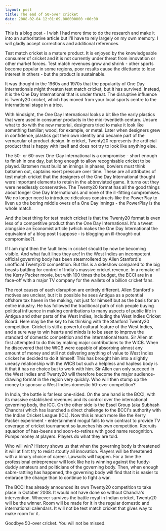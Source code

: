 ```yaml
---
layout: post
title: The end of 50-over cricket
date: 2008-02-04 12:01:09.000000000 +00:00
---
```

This is a blog post - I wish I had more time to do the research and make it into an authoritative article but I'll have to rely largely on my own memory. I will gladly accept corrections and additional references.

Test match cricket is a mature product. It is enjoyed by the knowledgeable consumer of cricket and it is not currently under threat from innovation or other market forces. Test match revenues grow and shrink - other sports become popular in some regions, poor results cause the dilettante to lose interest in others - but the product is sustainable.

It was thought in the 1960s and 1970s that the popularity of One Day Internationals might threaten test match cricket, but it has survived. Instead, it is the One Day International that is under threat. The disruptive influence is Twenty20 cricket, which has moved from your local sports centre to the international stage in a trice.

With hindsight, the One Day International looks a bit like the early plastics that were used in consumer products in the mid-twentieth century. Unsure what to do with the new material, designers tried to make it look like something familiar; wood, for example, or metal. Later when designers grew in confidence, plastics got their own identity and became part of the vernacular of product design. In cricket, Twenty20 represents the artificial product that is happy with itself and does not try to look like anything else.

The 50- or 60-over One-Day International is a compromise - short enough to finish in one day, but long enough to allow recognisable cricket to be played. Batsmen must build an innings in phases, bowlers must think batsmen out, captains exert pressure over time. These are all attributes of test match cricket that the designers of the One Day International thought were important elements to retain in the abbreviated game. It turns out they were needlessly conservative. The Twenty20 format has all the good things about longer One Day Internationals and none of the ill-fitting compromises. We no longer need to introduce ridiculous constructs like the PowerPlay to liven up the boring middle overs of a One Day innings - the PowerPlay is the whole match.

And the best thing for test match cricket is that the Twenty20 format is even less of a competitive product than the One Day International. It's a tweet alongside an Economist article (which makes the One Day International the equivalent of a blog post I suppose - is blogging an ill-thought-out compromise?).

If I am right then the fault lines in cricket should by now be becoming visible. And what fault lines they are! In the West Indies an incompetent official governing body has been steamrollered by Allen Stanford's unofficial Twenty20 competition. But this is a sideshow compared to the big beasts battling for control of India's massive cricket revenue. In a remake of the Kerry Packer movie, but with 100 times the budget, the BCCI are in a face-off with a major TV company for the wallets of a billion cricket fans.

The root causes of each disruption are entirely different. Allen Stanford's motives are unclear, but it is possible he sees Antigua as a potential offshore tax haven in the making, not just for himself but as the basis for an entire industry. He has followed the traditional path of rich people buying political influence in making contributions to many aspects of public life in Antigua and other parts of the West Indies, including the West Indies Cricket Board. Here may be the key to his thinking with the Stanford Twenty20 competition. Cricket is still a powerful cultural feature of the West Indies, and a sure way to win hearts and minds is to be seen to improve the standard of domestic competition and the international team. Sir Allen at first attempted to do this by making major contributions to the WICB. When he discovered that the WICB were capable of absorbing almost any amount of money and still not delivering anything of value to West Indies cricket he decided to do it himself. This has brought him into a slightly uneasy relationship with the WICB but such a helpless and hapless body is it that it has no choice but to work with him. Sir Allen can only succeed in the West Indies and Twenty20 will therefore become the major audience-drawing format in the region very quickly. Who will then stump up the money to sponsor a West Indies domestic 50-over competition?

In India, the battle is far less one-sided. On the one hand is the BCCI, with its massive established revenues and its control over the international governing body, the ICC. On the other side is the Essel Group (aka Subhash Chandra) which has launched a direct challenge to the BCCI's authority with the Indian Cricket League (ICL). Now this is much more like the Kerry Packer experiment - entertainment mogul fails to win contract to provide TV coverage of cricket tournament so launches his own competition. Recruits squadron of has-beens and soon-to-retires with good name recognition. Pumps money at players. Players do what they are told.

Who will win? History shows us that when the governing body is threatened it will at first try to resist stoutly all innovation. Players will be threatened with a binary choice of career. Lawsuits will happen. For a time the professional entrepreneur will look like he is winning against the fuddy-duddy amateurs and politicians of the governing body. Then, when enough sabre-rattling has happened, the governing body will find that it is easier to embrace the change than to continue to fight a war.

The BCCI has already announced its own Twenty20 competition to take place in October 2008. It would not have done so without Chandra's intervention. Whoever survives the battle royal in Indian cricket, Twenty20 will be the winner. Room will be made for it in the regular domestic and international calendars. It will not be test match cricket that gives way to make room for it.

Goodbye 50-over cricket. You will not be missed.

